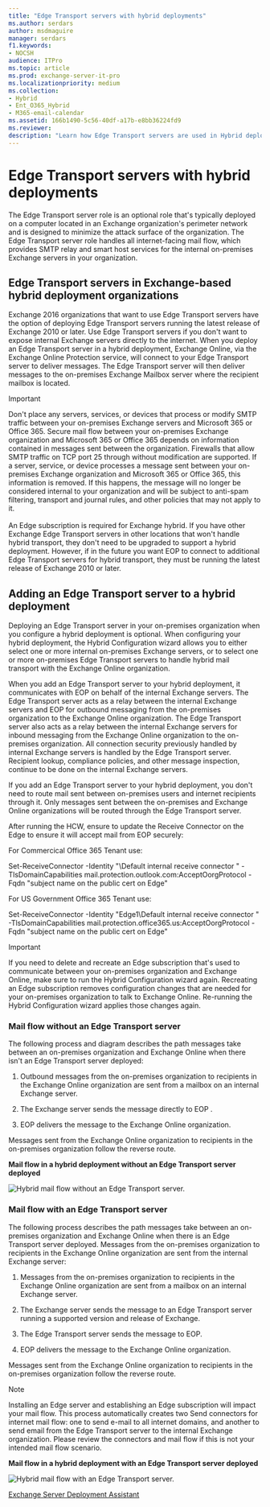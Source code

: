 ```yaml
---
title: "Edge Transport servers with hybrid deployments"
ms.author: serdars
author: msdmaguire
manager: serdars
f1.keywords:
- NOCSH
audience: ITPro
ms.topic: article
ms.prod: exchange-server-it-pro
ms.localizationpriority: medium
ms.collection:
- Hybrid
- Ent_O365_Hybrid
- M365-email-calendar
ms.assetid: 166b1490-5c56-40df-a17b-e8bb36224fd9
ms.reviewer: 
description: "Learn how Edge Transport servers are used in Hybrid deployments"
---
```


# Edge Transport servers with hybrid deployments

The Edge Transport server role is an optional role that's typically deployed on a computer located in an Exchange organization's perimeter network and is designed to minimize the attack surface of the organization. The Edge Transport server role handles all internet-facing mail flow, which provides SMTP relay and smart host services for the internal on-premises Exchange servers in your organization.

## Edge Transport servers in Exchange-based hybrid deployment organizations

Exchange 2016 organizations that want to use Edge Transport servers have the option of deploying Edge Transport servers running the latest release of Exchange 2010 or later. Use Edge Transport servers if you don't want to expose internal Exchange servers directly to the internet. When you deploy an Edge Transport server in a hybrid deployment, Exchange Online, via the Exchange Online Protection service, will connect to your Edge Transport server to deliver messages. The Edge Transport server will then deliver messages to the on-premises Exchange Mailbox server where the recipient mailbox is located.

> [!IMPORTANT]
> Don't place any servers, services, or devices that process or modify SMTP traffic between your on-premises Exchange servers and Microsoft 365 or Office 365. Secure mail flow between your on-premises Exchange organization and Microsoft 365 or Office 365 depends on information contained in messages sent between the organization. Firewalls that allow SMTP traffic on TCP port 25 through without modification are supported. If a server, service, or device processes a message sent between your on-premises Exchange organization and Microsoft 365 or Office 365, this information is removed. If this happens, the message will no longer be considered internal to your organization and will be subject to anti-spam filtering, transport and journal rules, and other policies that may not apply to it. <br/><br/> An Edge subscription is required for Exchange hybrid. If you have other Exchange Edge Transport servers in other locations that won't handle hybrid transport, they don't need to be upgraded to support a hybrid deployment. However, if in the future you want EOP to connect to additional Edge Transport servers for hybrid transport, they must be running the latest release of Exchange 2010 or later.

## Adding an Edge Transport server to a hybrid deployment

Deploying an Edge Transport server in your on-premises organization when you configure a hybrid deployment is optional. When configuring your hybrid deployment, the Hybrid Configuration wizard allows you to either select one or more internal on-premises Exchange servers, or to select one or more on-premises Edge Transport servers to handle hybrid mail transport with the Exchange Online organization.

When you add an Edge Transport server to your hybrid deployment, it communicates with EOP on behalf of the internal Exchange servers. The Edge Transport server acts as a relay between the internal Exchange servers and EOP for outbound messaging from the on-premises organization to the Exchange Online organization. The Edge Transport server also acts as a relay between the internal Exchange servers for inbound messaging from the Exchange Online organization to the on-premises organization. All connection security previously handled by internal Exchange servers is handled by the Edge Transport server. Recipient lookup, compliance policies, and other message inspection, continue to be done on the internal Exchange servers.

If you add an Edge Transport server to your hybrid deployment, you don't need to route mail sent between on-premises users and internet recipients through it. Only messages sent between the on-premises and Exchange Online organizations will be routed through the Edge Transport server.

After running the HCW, ensure to update the Receive Connector on the Edge to ensure it will accept mail from EOP securely:

For Commercical Office 365 Tenant use:

Set-ReceiveConnector -Identity "<Edge server name>\Default internal receive connector <Edge server name>" -TlsDomainCapabilities mail.protection.outlook.com:AcceptOorgProtocol -Fqdn "subject name on the public cert on Edge"

For US Government Office 365 Tenant use:

Set-ReceiveConnector -Identity "Edge1\Default internal receive connector <Edge server name>" -TlsDomainCapabilities mail.protection.office365.us:AcceptOorgProtocol -Fqdn "subject name on the public cert on Edge"

> [!IMPORTANT]
> If you need to delete and recreate an Edge subscription that's used to communicate between your on-premises organization and Exchange Online, make sure to run the Hybrid Configuration wizard again. Recreating an Edge subscription removes configuration changes that are needed for your on-premises organization to talk to Exchange Online. Re-running the Hybrid Configuration wizard applies those changes again.

### Mail flow without an Edge Transport server

The following process and diagram describes the path messages take between an on-premises organization and Exchange Online when there isn't an Edge Transport server deployed:

1. Outbound messages from the on-premises organization to recipients in the Exchange Online organization are sent from a mailbox on an internal Exchange server.

2. The Exchange server sends the message directly to EOP .

3. EOP delivers the message to the Exchange Online organization.

Messages sent from the Exchange Online organization to recipients in the on-premises organization follow the reverse route.

**Mail flow in a hybrid deployment without an Edge Transport server deployed**

![Hybrid mail flow without an Edge Transport server.](media/a95b4d1e-fd4a-4952-b891-22f84c9e71a3.png)

### Mail flow with an Edge Transport server

The following process describes the path messages take between an on-premises organization and Exchange Online when there is an Edge Transport server deployed. Messages from the on-premises organization to recipients in the Exchange Online organization are sent from the internal Exchange server:

1. Messages from the on-premises organization to recipients in the Exchange Online organization are sent from a mailbox on an internal Exchange server.

2. The Exchange server sends the message to an Edge Transport server running a supported version and release of Exchange.

3. The Edge Transport server sends the message to EOP.

4. EOP delivers the message to the Exchange Online organization.

Messages sent from the Exchange Online organization to recipients in the on-premises organization follow the reverse route.

> [!NOTE]
> Installing an Edge server and establishing an Edge subscription will impact your mail flow. This process automatically creates two Send connectors for internet mail flow: one to send e-mail to all internet domains, and another to send email from the Edge Transport server to the internal Exchange organization. Please review the connectors and mail flow if this is not your intended mail flow scenario.

**Mail flow in a hybrid deployment with an Edge Transport server deployed**

![Hybrid mail flow with an Edge Transport server.](media/821fe099-56f5-4501-8e1a-e184ba07a653.png)

[Exchange Server Deployment Assistant](https://assistants.microsoft.com/)
